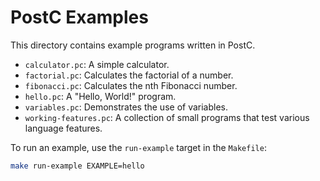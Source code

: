 # PostC Examples

This directory contains example programs written in PostC.

- `calculator.pc`: A simple calculator.
- `factorial.pc`: Calculates the factorial of a number.
- `fibonacci.pc`: Calculates the nth Fibonacci number.
- `hello.pc`: A "Hello, World!" program.
- `variables.pc`: Demonstrates the use of variables.
- `working-features.pc`: A collection of small programs that test various language features.

To run an example, use the `run-example` target in the `Makefile`:

```bash
make run-example EXAMPLE=hello
```
